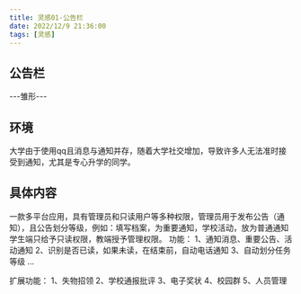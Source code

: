 ```yaml
---
title: 灵感01-公告栏
date: 2022/12/9 21:36:00
tags: [灵感]
---
```

## 公告栏
---雏形---
## 环境
大学由于使用qq且消息与通知并存，随着大学社交增加，导致许多人无法准时接受到通知，尤其是专心升学的同学。

## 具体内容
一款多平台应用，具有管理员和只读用户等多种权限，管理员用于发布公告（通知），且公告划分等级，例如：填写档案，为重要通知，学校活动，放为普通通知  
学生端只给予只读权限，教端授予管理权限。
功能：
    1、通知消息、重要公告、活动通知
    2、识别是否已读，如果未读，在结束前，自动电话通知
    3、自动划分任务等级
    ...

扩展功能：
    1、失物招领
    2、学校通报批评
    3、电子奖状
    4、校园群
    5、人员管理